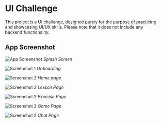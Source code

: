 # UI Challenge

This project is a UI challenge, designed purely for the purpose of practicing and showcasing UI/UX skills. Please note that it does not include any backend functionality.

## App Screenshot

![App Screenshot](challenge_image/splash2.png)
*Splash Screen*

![Screenshot 1](challenge_image/ReadmeImage/onboarding.jpg)
*Onboarding*

![Screenshot 2](challenge_image/ReadmeImage/home.jpg)
*Home page*

![Screenshot 2](challenge_image/ReadmeImage/lesson.jpg)
*Lesson Page*

![Screenshot 2](challenge_image/ReadmeImage/exercise.jpg)
*Exercise Page*

![Screenshot 2](challenge_image/ReadmeImage/game.jpg)
*Game Page*

![Screenshot 2](challenge_image/ReadmeImage/chat.jpg)
*Chat Page*
